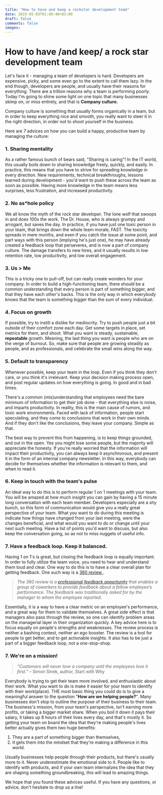```yaml
---
title: "How to have and keep a rockstar development team"
date: 2019-05-03T01:49:40+03:00
draft: false
comments: false
images:
---
```


# How to have /and keep/ a rock star development team



Let's face it - managing a team of developers is hard. Developers are expensive, picky, and some even go to the extent to call them lazy.  In the end though, developers are people, and usually have their reasons for everything.  There are a trillion reasons why a team is performing poorly. Today I'm going to shine some light on one topic that many businesses skimp on, or miss entirely, and that is **Company culture.**

Company culture is something that usually forms organically in a team, but in order to keep everything nice and smooth, you really want to steer it in the right direction, in order not to shoot yourself in the business.

Here are 7 advices  on how you can build a happy, productive team by managing the culture:

### 1. Sharing mentality
As a rather famous bunch of bears said, "Sharing is caring"! In the IT world, this usually boils down to sharing knowledge freely, quickly, and easily. In practice, this means that you have to strive for spreading knowledge in every direction. New requirements, technical breakthroughs, lessons learned during  development - you'd want to push these across the team as soon as possible. Having more knowledge in the team means less surprises, less frustration, and increased productivity.

### 2. No as*hole policy
We all know the myth of the rock star developer. The lone wolf that swoops in and does 100x the work. The Dr. House, who is always grumpy and arrogant, but saves the day. In practice, if you have just one toxic person in your team, that brings down the whole team morale, FAST. The toxicity spreads in mere months, and even if you catch the issue at some point, and part ways with this person (implying he's just one), he may have already created a feedback loop that perseveres, and is now a part of company culture. The damage transfers to new hires, and it usually results in low retention rate, low productivity, and low overall engagement. 

### 3. Us > Me
This is a tricky one to pull-off, but can really create wonders for your company. In order to build a high-functioning team, there should be a common understanding that every person is part of something bigger, and that they have each other's backs. This is the only way in which everybody knows that the team is something bigger than the sum of every individual. 

### 4. Focus on growth
If possible, try to instill a dislike for mediocrity. Try to push people just a bit outside of their comfort zone each day. Get some targets in place, set metrics for them, and shoot. What you want is steady, sustainable, **repeatable** growth. Meaning, the last thing you want is people
who are on the verge of burnout. So, make sure that people are growing steadily as people, and as professionals, and celebrate the small wins along the way. 

### 5. Default to transparency
Whenever possible, keep your team in the loop. Even if you think they don't care, or you think it's irrelevant. Keep your decision making process open, and post regular updates on how everything is going. In good and in bad times. 

There's a common (mis)understanding that employees need the bare minimum of information to get their job done - that everything else is noise, and imparts productivity. In reality, this is the main cause of rumors, and toxic work environments. Faced with lack of information, people start speculating, and they come to conclusions that work in their own minds. And if they don't like the conclusions, they leave your company. Simple as that. 

The best way to prevent this from happening, is to keep things grounded, and out in the open. Yes you might lose some people, but the majority will appreciate the honesty. If you're really worried that the information will impact their productivity, you can always keep it asynchronous, and present it in the  form of an internal company newsletter. In this way, everybody can decide for themselves whether the information is relevant to them, and
when to read it. 

### 6.  Keep in touch with the team's pulse

An ideal way to do this is to perform regular 1 on 1 meetings with your team. You will be amazed at how much insight you can gain by having a 15 minute long conversation with each team member. Developers especially are a shy bunch, so this form of communication would give you a really great perspective of your team. What you want to do during this meeting is indicate how things have changed from your last meeting, were the changes beneficial, and what would you want to do or change until your next such meeting. Have a list of points you'd want to discuss, but also keep the conversation going, so as not to miss nuggets of useful info. 

### 7. Have a feedback loop. Keep it balanced.

Having 1 on 1's is great, but closing the feedback loop is equally important. In order to fully utilize the team voice, you need to hear and understand them loud and clear. One way to do this is to have a clear overall plan for getting feedback. One such way is a [360 review ](https://www.thebalancecareers.com/what-is-a-360-review-1917541).

> *The 360 review is a [professional feedback opportunity](https://www.thebalancecareers.com/360-degree-feedback-information-1917537) that enables a group of coworkers to provide feedback about a fellow employee’s performance. The feedback was traditionally asked for by the manager to whom the employee reported.*

Essentially, it is a way to have a clear metric on an employee's performance, and a great way for them to validate themselves. A great side effect is that managers also pass through the review, so one can identify problem areas on the managerial layer in their organization quickly. A key advice here is to focus equally on people's strengths and weaknesses. The review process is neither a bashing contest, neither an ego booster. The review is a tool for people to get better, and to get actionable insights. It also has to be just a part of a bigger feedback loop, not a one-stop-shop.

### 7. We're on a mission!

> *“Customers will never love a company until the employees love it first.”*
> – Simon Sinek, author, Start with Why

Everybody is trying to get their team more involved, and enthusiastic about their work. What you want to do is make it easier for your team to identify with their work(place). THE most basic thing you could do is to give a meaningful answer to the question "**How are we helping people?**".  Many businesses don't stop to outline the purpose of their business to their team. The business's mission, from your team's perspective, isn't earning more profits, or taking a bigger market share. When you boil it down it pays their salary, it takes up 8 hours of their lives every day, and that's mostly it. So getting your team on board the idea that they're making people's lives better actually gives them two huge benefits:

1. They are a part of something bigger than themselves,
2. It gets them into the mindset that they're making a difference in this world.

Usually businesses help people through their products, but there's usually more to it. Never underestimate the emotional side to it. People like to identify with products, and if your own team internalizes the idea that they are shaping something groundbreaking, this will lead to amazing things. 



We hope that you found these advices useful. If you have any questions, or advice, don't hesitate to drop us a line!




